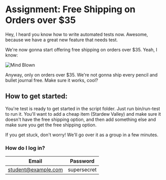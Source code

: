 # Assignment: Free Shipping on Orders over $35

Hey, I heard you know how to write automated tests now. Awesome, because we have a great new feature that needs test.

We're now gonna start offering free shipping on orders over $35. Yeah, I know:

![Mind Blown](https://media.giphy.com/media/xT0xeJpnrWC4XWblEk/giphy.gif)

Anyway, only on orders over $35. We're not gonna ship every pencil and bullet journal free. Make sure it works, cool?

## How to get started:

You're test is ready to get started in the script folder. Just run bin/run-test to run it. You'll want to add a cheap item (Stardew Valley) and make sure it doesn't have the free shipping option, and then add something else and make sure you get the free shipping option.

If you get stuck, don't worry! We'll go over it as a group in a few minutes.

### How do I log in?

| Email               |    Password |
| ------------------- | ----------- |
| student@example.com | supersecret |

